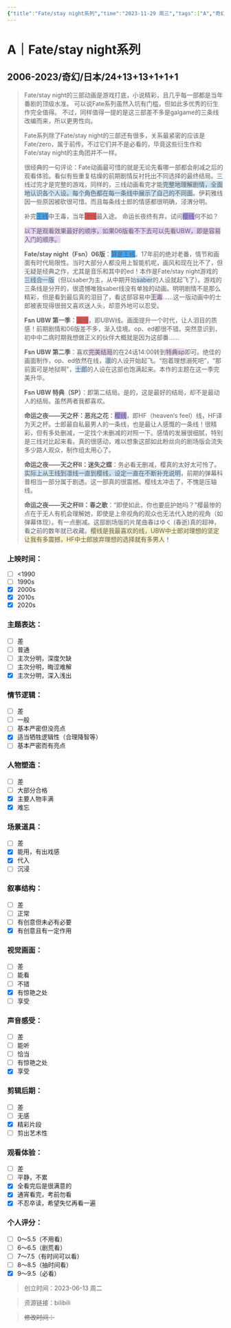 ```yaml
---
{"title":"Fate/stay night系列","time":"2023-11-29 周三","tags":["A","奇幻","纯爱","动画"],"rating":"9.5","dg-publish":true,"permalink":"/300 评价/A/Fate stay night系列/","dgPassFrontmatter":true,"created":"2024-01-25T18:45:03.000+08:00","updated":"2024-05-31T19:31:53.005+08:00"}
---
```


# A｜Fate/stay night系列
## 2006-2023/奇幻/日本/24+13+13+1+1+1
>Fate/stay night的三部动画是游戏打底，小说精彩，且几乎每一部都是当年番剧的顶级水准。 可以说Fate系列虽然入坑有门槛，但如此多优秀的衍生作完全值得。 不过，同样值得一提的是这三部差不多是galgame的三条线改编而来，所以更男性向。
>
>Fate系列除了Fate/stay night的三部还有很多，关系最紧密的应该是Fate/zero，属于前传。不过它们并不是必看的，毕竟这些衍生作和Fate/stay night的主角团并不一样。
>
>很经典的一句评论：Fate动画最可惜的就是无论先看哪一部都会削减之后的观看体验。看似有些重复枯燥的前期剧情反衬托出不同选择的最终结局。三线过完才是完整的游戏，同样的，三线动画看完才能<span style="background:rgba(5, 117, 197, 0.2)">完整地理解剧情，全面地认识各个人设。每个角色都在每一条线中展示了自己的不同面</span>。伊莉雅线因一些原因被砍很可惜。而且每条线士郎的情感都很明确，泾渭分明。
>
>补完<span style="background:#40a9ff">王线</span>中王毒，当年<span style="background:#ff4d4f">凛线</span>最入途。
>命运长夜终有弃，试问<span style="background:rgba(132, 79, 255, 0.55)">樱线</span>何不如？
>
><span style="background:rgba(136, 49, 204, 0.2)">以下是观看效果最好的顺序，如果06版看不下去可以先看UBW，即是容易入门的顺序。</span>
>
>**Fate/stay night（Fsn）06版**：<span style="background:#40a9ff">算是王线</span>。17年前的绝对老番，情节和画面有时代局限性。当时大部分人都没用上智能机呢，画风和现在比不了，但无疑是经典之作，尤其是音乐和其中的ed！本作是Fate/stay night游戏的<span style="background:rgba(5, 117, 197, 0.2)">三线合一版</span>（但以saber为主，从中期开始<span style="background:rgba(160, 204, 246, 0.55)">saber</span>的人设就起飞了）。游戏的三条线是分开的，很遗憾唯独saber线没有单独的动画。明明剧情不是那么精彩，但是看到最后真的泪目了，看这部容易中<span style="background:rgba(136, 49, 204, 0.2)">王毒</span>……这一版动画中的士郎被表现得很弱又喜欢送人头，却意外地可以忍受。 
>
>**Fsn UBW 第一季**：<span style="background:#ff4d4f">凛线</span>，即UBW线。画面提升一个时代，让人泪目的质感！前期剧情和06版差不多，渐入佳境。op、ed都很不错。突然意识到，初中中二病时期我想做正义的伙伴大概就是因为这部番……
>
>**Fsn UBW 第二季**：喜欢<span style="background:rgba(136, 49, 204, 0.2)">完美结局</span>的在24话14:00转到<span style="background:rgba(136, 49, 204, 0.2)">特典sp</span>即可。绝佳的画面制作，op、ed依然在线，<span style="background:rgba(160, 204, 246, 0.55)">凛</span>的人设开始起飞。“抱着理想溺死吧”，“那前面可是地狱啊”，<span style="background:rgba(160, 204, 246, 0.55)">士郎</span>的人设在这部也饱满起来。本作的主题在这一季完美升华。
>
>**Fsn UBW 特典（SP）**：即第二结局。是的，这是最好的结局，却不是最动人的结局。虽然两者我都喜欢。
>
>**命运之夜——天之杯：恶兆之花**：<span style="background:rgba(132, 79, 255, 0.55)">樱线</span>，即HF（heaven‘s feel）线，HF译为天之杯。士郎最自私最男人的一条线，也是最让人感慨的一条线！很精彩，但有多处删减，一定找个未删减的对照一下。感情的发展很细腻，特别是三线对比起来看。真的很感动，难以想象这部如此粉丝向的剧场版会流失多少路人观众，制作组太用心了。
>
>**命运之夜——天之杯Ⅱ：迷失之蝶**：务必看无删减，樱真的太好太可怜了。<span style="background:rgba(5, 117, 197, 0.2)">实际上从王线到凛线一直到樱线，设定一直在不断补充说明</span>，前期的弹幕科普相当一部分属于剧透。这一部真的很震撼。樱线太冲击了，不愧是压轴线。
>
>**命运之夜——天之杯Ⅲ：春之歌**：“即使如此，你也要庇护她吗？”樱最惨的点在于无人有机会理解她，即使是上帝视角的观众也无法代入她的视角（如弹幕体现）。有一点删减。这部剧场版的片尾曲春はゆく (春逝)真的超神，看之前的数年就已收藏。<span style="background:rgba(240, 200, 0, 0.2)">樱线是我最喜欢的线，UBW中士郎对理想的坚定让我有多震撼，HF中士郎放弃理想的选择就有多男人</span>！
### 上映时间：
- [ ] <1990
- [ ] 1990s
- [x] 2000s
- [x] 2010s
- [x] 2020s
### 主题表达：
- [ ] 差
- [ ] 普通
- [ ] 主次分明，深度欠缺
- [ ] 主次分明，晦涩难解
- [x] 主次分明，深入浅出
### 情节逻辑：
- [ ] 差
- [ ] 一般
- [ ] 基本严密但没亮点
- [x] 适当牺牲逻辑性（合理降智等）
- [ ] 基本严密而有亮点
### 人物塑造：
- [ ] 差
- [ ] 大部分合格
- [x] 主要人物丰满
- [x] 难忘
### 场景道具：
- [ ] 差
- [x] 能用，有出戏感
- [x] 代入
- [ ] 沉浸
### 叙事结构：
- [ ] 差
- [ ] 正常
- [ ] 有创意但未必有必要
- [x] 有创意且有一定作用
### 视觉画面：
- [ ] 差
- [ ] 能看
- [ ] 不错
- [x] 有惊艳之处
- [ ] 享受
### 声音感受：
- [ ] 差
- [ ] 能听
- [ ] 恰当
- [ ] 有惊艳之处
- [x] 享受
### 剪辑后期：
- [ ] 差
- [ ] 无感
- [x] 精彩片段
- [ ] 剪出艺术性
### 观看体验：
- [ ] 差
- [ ] 平静，不累
- [x] 全看完后是很满意的
- [x] 通宵看完，考前勿看
- [x] 不忍卒读，希望失忆再看一遍
### 个人评分：
- [ ] 0～5.5（不用看）
- [ ] 6～6.5（剧荒看）
- [ ] 7～7.5（有时间可以看）
- [ ] 8～8.5（抽时间看）
- [x] 9～9.5（必看）

>创立时间：2023-06-13 周二

>资源链接：bilibili

>~~修改时间：~~



